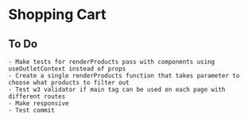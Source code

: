# Shopping Cart

## To Do 
    - Make tests for renderProducts pass with components using useOutletContext instead of props
    - Create a single renderProducts function that takes parameter to choose what products to filter out
    - Test w3 validator if main tag can be used on each page with different routes
    - Make responsive
    - Test commit 